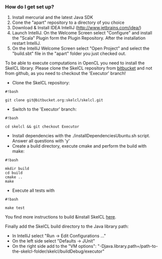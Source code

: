 ### How do I get set up? ###

1. Install mercurial and the latest Java SDK
2. Cone the "apart" repository to a directory of you choice
2. Download & Install IDEA IntelliJ (http://www.jetbrains.com/idea/)
3. Launch IntelliJ. On the Welcome Screen select "Configure" and install the "Scala" Plugin form the Plugin Repository. After the installation restart IntelliJ.
4. On the IntelliJ Welcome Screen select "Open Project" and select the "build.sbt" file in the "apart" folder you just checked out.

To be able to execute computations in OpenCL you need to install the SkelCL library.
Please clone the SkelCL repository from [bitbucket](https://bitbucket.org/skelcl/skelcl) and not from github, as you need to checkout the 'Executor' branch!

*  Clone the SkelCL repository: 
```
#!bash

git clone git@bitbucket.org:skelcl/skelcl.git
```
* Switch to the 'Executor' branch: 
```
#!bash

cd skelcl && git checkout Executor
```
* Install dependencies with the ./installDependenciesUbuntu.sh script. Answer all questions with 'y'
* Create a build directory, execute cmake and perform the build with make:
```
#!bash

mkdir build
cd build
cmake ..
make
```
* Execute all tests with 
```
#!bash

make test
```

You find more instructions to build &install SkelCL [here](https://github.com/skelcl/skelcl/wiki).

Finally add the SkelCL build directory to the Java library path:
* In IntelliJ select "Run -> Edit Configurations ..."
* On the left side select "Defaults -> JUnit"
* On the right side add to the "VM options": "-Djava.library.path=/path-to-the-skelcl-folder/skelcl/buildDebug/executor"